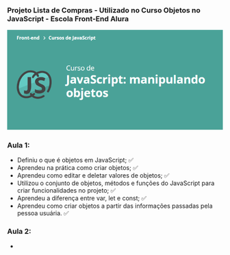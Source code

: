 ### Projeto Lista de Compras - Utilizado no Curso Objetos no JavaScript - Escola Front-End Alura

![JavaScript: Manipulando Objetos](curso.png)

### Aula 1: 
- Definiu o que é objetos em JavaScript; :white_check_mark:
- Aprendeu na prática como criar objetos; :white_check_mark:
- Aprendeu como editar e deletar valores de objetos; :white_check_mark:
- Utilizou o conjunto de objetos, métodos e funções do JavaScript para criar funcionalidades no projeto; :white_check_mark:
- Aprendeu a diferença entre var, let e const; :white_check_mark:
- Aprendeu como criar objetos a partir das informações passadas pela pessoa usuária. :white_check_mark:

### Aula 2:
- 

